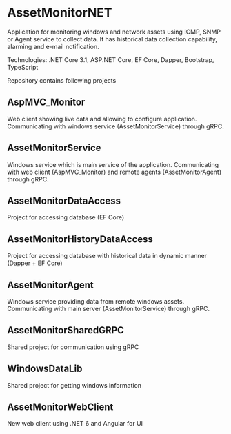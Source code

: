# AssetMonitorNET

Application for monitoring windows and network assets using ICMP, SNMP or Agent service to collect data. It has historical data collection capability, alarming and e-mail notification.

Technologies: .NET Core 3.1, ASP.NET Core, EF Core, Dapper, Bootstrap, TypeScript

Repository contains following projects

## AspMVC_Monitor

Web client showing live data and allowing to configure application. Communicating with windows service (AssetMonitorService) through gRPC.

## AssetMonitorService

Windows service which is main service of the application. Communicating with web client (AspMVC_Monitor) and remote agents (AssetMonitorAgent) through gRPC.

## AssetMonitorDataAccess

Project for accessing database (EF Core)

## AssetMonitorHistoryDataAccess

Project for accessing database with historical data in dynamic manner (Dapper + EF Core)

## AssetMonitorAgent

Windows service providing data from remote windows assets. Communicating with main server (AssetMonitorService) through gRPC.

## AssetMonitorSharedGRPC

Shared project for communication using gRPC

## WindowsDataLib

Shared project for getting windows information

## AssetMonitorWebClient

New web client using .NET 6 and Angular for UI



